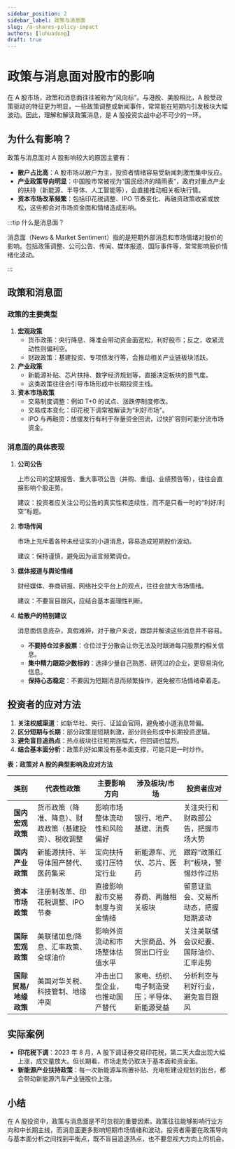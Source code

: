 ```yaml
---
sidebar_position: 2
sidebar_label: 政策与消息面
slug: /a-shares-policy-impact
authors: [luhuadong]
draft: true
---
```


# 政策与消息面对股市的影响

在 A 股市场，政策和消息面往往被称为“风向标”。与港股、美股相比，A 股受政策驱动的特征更为明显，一些政策调整或新闻事件，常常能在短期内引发板块大幅波动。因此，理解和解读政策消息，是 A 股投资实战中必不可少的一环。



## 为什么有影响？

政策与消息面对 A 股影响较大的原因主要有：

- **散户占比高**：A 股市场以散户为主，投资者情绪容易受新闻刺激而集中反应。
- **产业政策导向明显**：中国股市常被视为“国民经济的晴雨表”，政府对重点产业的扶持（新能源、半导体、人工智能等），会直接推动相关板块行情。
- **资本市场改革频繁**：包括印花税调整、IPO 节奏变化、再融资政策收紧或放松，这些都会对市场资金面和情绪造成影响。

:::tip 什么是消息面？

消息面（News & Market Sentiment）指的是短期外部消息和市场情绪对股价的影响。包括政策调整、公司公告、传闻、媒体报道、国际事件等，常常影响股价情绪化波动。

:::



## 政策和消息面

### 政策的主要类型

1. **宏观政策**
   - 货币政策：央行降息、降准会带动资金面宽松，利好股市；反之，收紧流动性则偏利空。
   - 财政政策：基建投资、专项债发行等，会推动相关产业链板块活跃。
2. **产业政策**
   - 新能源补贴、芯片扶持、数字经济规划等，直接决定板块的景气度。
   - 这类政策往往会引导市场形成中长期投资主线。
3. **资本市场政策**
   - 交易制度调整：例如 T+0 的试点、涨跌停制度修改。
   - 交易成本变化：印花税下调常被解读为“利好市场”。
   - IPO 与再融资：放缓发行有利于存量资金回流，过快扩容则可能分流市场资金。



### 消息面的具体表现

1. **公司公告**

   上市公司的定期报告、重大事项公告（并购、重组、业绩预告等），往往会直接影响个股走势。

   建议：投资者应关注公司公告的真实性和连续性，而不是只看一时的“利好/利空”标题。

2. **市场传闻**

   市场上充斥着各种未经证实的小道消息，容易造成短期股价波动。

   建议：保持谨慎，避免因为谣言频繁调仓。

3. **媒体报道与舆论情绪**

   财经媒体、券商研报、网络社交平台上的观点，往往会放大市场情绪。

   建议：不要盲目跟风，应结合基本面理性判断。

4. **给散户的特别建议**

   消息面信息庞杂，真假难辨，对于散户来说，跟踪并解读这些消息并不容易。

   - **不要持仓过多股票**：仓位过于分散会让你无法及时跟进每只股票的相关信息。
   - **集中精力跟踪少数标的**：选择少量自己熟悉、研究过的企业，更容易消化信息。
   - **保持心态稳定**：不要因为短期消息而频繁操作，避免被市场情绪牵着走。



## 投资者的应对方法

1. **关注权威渠道**：如新华社、央行、证监会官网，避免被小道消息带偏。
2. **区分短期与长期**：部分政策是短期刺激，部分则会形成中长期投资逻辑。
3. **避免盲目追热点**：热点板块往往短期涨幅大，但回调也猛烈。
4. **结合基本面分析**：政策利好如果没有基本面支撑，可能只是一时炒作。

**表：政策对 A 股的典型影响及应对方法**

|         类别          | 代表性政策                                             | 主要影响方向                   | 涉及板块/市场                                | 投资者应对                             |
| :-------------------: | ------------------------------------------------------ | ------------------------------ | -------------------------------------------- | -------------------------------------- |
|   **国内宏观政策**    | 货币政策（降准、降息）、财政政策（基建投资）、税收调整 | 影响市场整体流动性和风险偏好   | 银行、地产、基建、消费                       | 关注央行和财政部公告，把握市场大势     |
|   **国内产业政策**    | 新能源扶持、半导体国产替代、医药集采                   | 定向扶持或打压特定行业         | 新能源车、光伏、芯片、医药                   | 跟踪“政策红利”板块，警惕炒作过热       |
|   **资本市场政策**    | 注册制改革、印花税调整、IPO节奏                        | 直接影响股市交易制度与资金情绪 | 券商、两融相关板块                           | 留意证监会、交易所动态，把握短期波动   |
|   **国际宏观政策**    | 美联储加息/降息、汇率政策、全球油价                    | 影响外资流动和市场整体估值水平 | 大宗商品、外贸出口行业                       | 关注美联储会议纪要、国际油价、汇率走势 |
| **国际贸易/地缘政策** | 美国对华关税、科技管制、地缘冲突                       | 冲击出口型企业，也推动国产替代 | 家电、纺织、电子制造受压；半导体、新能源受益 | 分析利空与利好行业，避免盲目跟风       |



## 实际案例

- **印花税下调**：2023 年 8 月，A 股下调证券交易印花税，第二天大盘出现大幅上涨，成交量放大。但长期看，市场走势仍取决于基本面和资金面。
- **新能源产业扶持政策**：每一次新能源车购置补贴、充电桩建设规划的出台，都会带动新能源汽车产业链股价上涨。



## 小结

在 A 股投资中，政策与消息面是不可忽视的重要因素。政策往往能够影响行业方向和中长期主线，而消息面更多影响短期市场情绪和波动。投资者需要在政策导向与基本面分析之间找到平衡点，既不盲目追逐热点，也不要忽视大方向上的机会。

